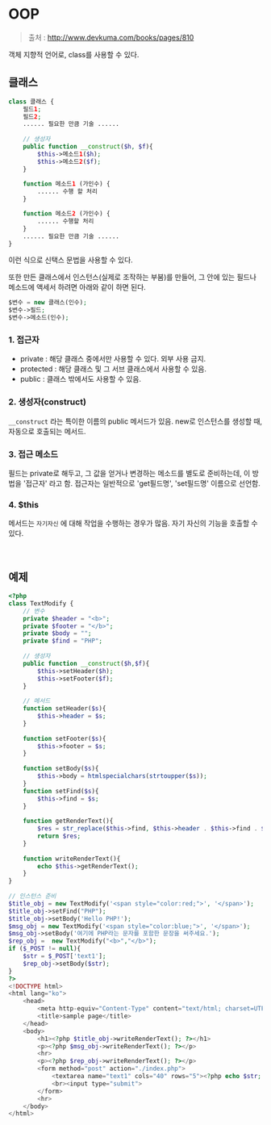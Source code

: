 # OOP

> 출처 : http://www.devkuma.com/books/pages/810

객체 지향적 언어로, class를 사용할 수 있다.

## 클래스

```php
class 클래스 {
    필드1;
    필드2;
    ...... 필요한 만큼 기술 ......
     
    // 생성자
    public function __construct($h, $f){
        $this->메소드1($h);
        $this->메소드2($f);
    }
    
    function 메소드1 (가인수) {
        ...... 수행 할 처리
    }

    function 메소드2 (가인수) {
        ...... 수행할 처리
    }
    ...... 필요한 만큼 기술 ......
}
```

이런 식으로 신택스 문법을 사용할 수 있다.

또한 만든 클래스에서 인스턴스(실제로 조작하는 부붐)를 만들어, 그 안에 있는 필드나 메소드에 액세서 하려면 아래와 같이 하면 된다.

```php
$변수 = new 클래스(인수);
$변수->필드;
$변수->메소드(인수);
```

### 1. 접근자

- private : 해당 클래스 중에서만 사용할 수 있다. 외부 사용 금지.
- protected : 해당 클래스 및 그 서브 클래스에서 사용할 수 있음.
- public : 클래스 밖에서도 사용할 수 있음.

### 2. 생성자(construct)

`__construct` 라는 특이한 이름의 public 메서드가 있음. new로 인스턴스를 생성할 때, 자동으로 호출되는 메서드.

### 3. 접근 메소드

필드는 private로 해두고, 그 값을 얻거나 변경하는 메소드를 별도로 준비하는데, 이 방법을 '접근자' 라고 함. 접근자는 일반적으로 'get필드명', 'set필드명' 이름으로 선언함.

### 4. $this

메서드는 `자기자신` 에 대해 작업을 수행하는 경우가 많음. 자기 자신의 기능을 호출할 수 있다.

<br/>

## 예제

```php
<?php
class TextModify {
    // 변수
    private $header = "<b>";
    private $footer = "</b>";
    private $body = "";
    private $find = "PHP";
  
    // 생성자
    public function __construct($h,$f){
        $this->setHeader($h);
        $this->setFooter($f);
    }
     
    // 메서드
    function setHeader($s){
        $this->header = $s;
    }
     
    function setFooter($s){
        $this->footer = $s;
    }
     
    function setBody($s){
        $this->body = htmlspecialchars(strtoupper($s));
    }
    function setFind($s){
        $this->find = $s;
    }
     
    function getRenderText(){
        $res = str_replace($this->find, $this->header . $this->find . $this->footer, $this->body);
        return $res;
    }
     
    function writeRenderText(){
        echo $this->getRenderText();
    }
}
 
// 인스턴스 준비
$title_obj = new TextModify('<span style="color:red;">', '</span>');
$title_obj->setFind("PHP");
$title_obj->setBody('Hello PHP!');
$msg_obj = new TextModify('<span style="color:blue;">', '</span>');
$msg_obj->setBody('여기에 PHP라는 문자를 포함한 문장을 써주세요.');
$rep_obj =  new TextModify("<b>","</b>");
if ($_POST != null){
    $str = $_POST['text1'];
    $rep_obj->setBody($str);
}
?>
<!DOCTYPE html>
<html lang="ko">
    <head> 
        <meta http-equiv="Content-Type" content="text/html; charset=UTF-8" /> 
        <title>sample page</title>
    </head>
    <body>
        <h1><?php $title_obj->writeRenderText(); ?></h1>
        <p><?php $msg_obj->writeRenderText(); ?></p>
        <hr>
        <p><?php $rep_obj->writeRenderText(); ?></p>
        <form method="post" action="./index.php">
            <textarea name="text1" cols="40" rows="5"><?php echo $str; ?></textarea>
            <br><input type="submit">
        </form>
        <hr>
    </body>
</html>
```

